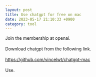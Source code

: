 ```yaml
---
layout: post
title: Use chatgpt for free on mac
date: 2023-05-17 21:10:33 +0900
category: tool
---
```

Join the membership at openai.
<br/>
<br/>
Download chatgpt from the following link.
<br/>
<br/>
https://github.com/vincelwt/chatgpt-mac
<br/>
<br/>
Use.
